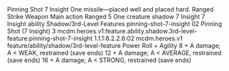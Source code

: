 <ability>
  <name>Pinning Shot</name>
  <cost>7 Insight</cost>
  <flavor>One missile—placed well and placed hard.</flavor>
  <keywords>
    <keyword>Ranged</keyword>
    <keyword>Strike</keyword>
    <keyword>Weapon</keyword>
  </keywords>
  <type>Main action</type>
  <distance>Ranged 5</distance>
  <target>One creature</target>
  <metadata>
    <class>shadow</class>
    <cost>7 Insight</cost>
    <cost_amount>7</cost_amount>
    <cost_resource>Insight</cost_resource>
    <feature_type>ability</feature_type>
    <file_dpath>Shadow/3rd-Level Features</file_dpath>
    <item_id>pinning-shot-7-insight</item_id>
    <item_index>02</item_index>
    <item_name>Pinning Shot (7 Insight)</item_name>
    <level>3</level>
    <scc>mcdm.heroes.v1:feature.ability.shadow.3rd-level-feature:pinning-shot-7-insight</scc>
    <scdc>1.1.1:8.2.2.6:02</scdc>
    <source>mcdm.heroes.v1</source>
    <type>feature/ability/shadow/3rd-level-feature</type>
  </metadata>
  <effects>
    <effect type="roll">
      <roll>Power Roll + Agility</roll>
      <t1>8 + A damage; A &lt; WEAK, restrained (save ends)</t1>
      <t2>12 + A damage; A &lt; AVERAGE, restrained (save ends)</t2>
      <t3>16 + A damage; A &lt; STRONG, restrained (save ends)</t3>
    </effect>
  </effects>
</ability>
